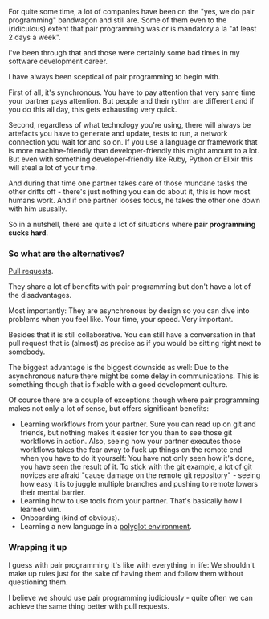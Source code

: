 For quite some time, a lot of companies have been on the "yes, we do pair programming" bandwagon and still are. Some of them even to the (ridiculous) extent that pair programming was or is mandatory a la "at least 2 days a week".

I've been through that and those were certainly some bad times in my software development career.

I have always been sceptical of pair programming to begin with.

First of all, it's synchronous. You have to pay attention that very same time your partner pays attention. But people and their rythm are different and if you do this all day, this gets exhausting very quick.

Second, regardless of what technology you're using, there will always be artefacts you have to generate and update, tests to run, a network connection you wait for and so on. If you use a language or framework that is more machine-friendly than developer-friendly this might amount to a lot. But even with something developer-friendly like Ruby, Python or Elixir this will steal a lot of your time.

And during that time one partner takes care of those mundane tasks the other drifts off - there's just nothing you can do about it, this is how most humans work. And if one partner looses focus, he takes the other one down with him ususally.

So in a nutshell, there are quite a lot of situations where __pair programming sucks hard__.

### So what are the alternatives?

[Pull requests](https://help.github.com/articles/using-pull-requests/).

They share a lot of benefits with pair programming but don't have a lot of the disadvantages.

Most importantly: They are asynchronous by design so you can dive into problems when you feel like. Your time, your speed. Very important.

Besides that it is still collaborative. You can still have a conversation in that pull request that is (almost) as precise as if you would be sitting right next to somebody.

The biggest advantage is the biggest downside as well: Due to the asynchronous nature there might be some delay in communications. This is something though that is fixable with a good development culture.

Of course there are a couple of exceptions though where pair programming makes not only a lot of sense, but offers significant benefits:

- Learning workflows from your partner. Sure you can read up on git and friends, but nothing makes it easier for you than to see those git workflows in action. Also, seeing how your partner executes those workflows takes the fear away to fuck up things on the remote end when you have to do it yourself: You have not only seen how it's done, you have seen the result of it. To stick with the git example, a lot of git novices are afraid "cause damage on the remote git repository" - seeing how easy it is to juggle multiple branches and pushing to remote lowers their mental barrier.
- Learning how to use tools from your partner. That's basically how I learned vim.
- Onboarding (kind of obvious).
- Learning a new language in a [polyglot environment](https://en.wikipedia.org/wiki/Polyglot_(computing)).

### Wrapping it up

I guess with pair programming it's like with everything in life: We shouldn't make up rules just for the sake of having them and follow them without questioning them.

I believe we should use pair programming judiciously - quite often we can achieve the same thing better with pull requests.
